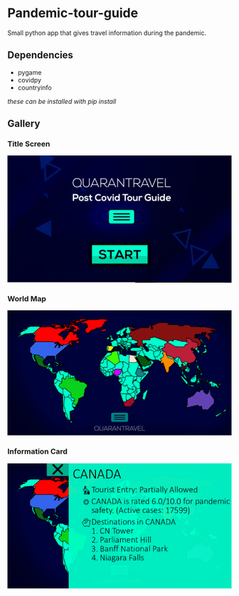 # Pandemic-tour-guide
Small python app that gives travel information during the pandemic.


## Dependencies
* pygame
* covidpy
* countryinfo

*these can be installed with pip install*

## Gallery

### Title Screen
![Image of Title Screen](https://github.com/andy-liuu/Pandemic-tour-guide/blob/main/Gallery/menuscreen.png)

### World Map
![Image of World Map](https://github.com/andy-liuu/Pandemic-tour-guide/blob/main/Gallery/worldview.png)

### Information Card
![Image of information card](https://github.com/andy-liuu/Pandemic-tour-guide/blob/main/Gallery/infocard.png)
